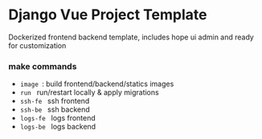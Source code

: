 # Django Vue Project Template
Dockerized frontend backend template, includes hope ui admin and ready for customization

### make commands
- ```image ```:  build frontend/backend/statics images
- ```run ``` run/restart locally & apply migrations
- ```ssh-fe ``` ssh frontend
- ```ssh-be ``` ssh backend
- ```logs-fe ``` logs frontend
- ```logs-be ``` logs backend

